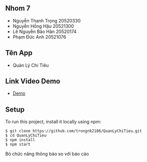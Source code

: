 ## Nhom 7
* Nguyễn Thanh Trọng 20520330
* Nguyễn Hồng Hậu 20521300
* Lê Nguyễn Bảo Hân 20520174
* Phạm Đức Anh 20521076

## Tên App
 * Quản Lý Chi Tiêu
 
## Link Video Demo
 * [Demo](https://youtu.be/KrlFCc_uP8M)
	
## Setup
To run this project, install it locally using npm:

```
$ git clone https://github.com/trongnk2106/QuanLyChiTieu.git
$ cd QuanLyChiTieu
$ npm install
$ npm start
```

Bỏ chức năng thông báo so với báo cáo
